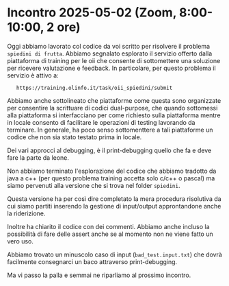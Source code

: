 # Incontro 2025-05-02 (Zoom, 8:00-10:00, 2 ore)

Oggi abbiamo lavorato col codice da voi scritto per risolvere il problema `spiedini di frutta`.
Abbiamo segnalato esplorato il servizio offerto dalla piattaforma di training per le oii che consente di sottomettere una soluzione per ricevere valutazione e feedback.
In particolare, per questo problema il servizio è attivo a:

```
   https://training.olinfo.it/task/oii_spiedini/submit
```

Abbiamo anche sottolineato che piattaforme come questa sono organizzate per consentire la scrittuare di codici dual-purpose, che quando sottomessi alla piattaforma si interfacciano per come richiesto sulla piattaforma mentre in locale consento di facilitare le operazioni di testing lavorando da terminare.
In generale, ha poco senso sottomenttere a tali piattaforme un codice che non sia stato testato prima in locale.

Dei vari approcci al debugging, è il print-debugging quello che fa e deve fare la parte da leone.

Non abbiamo terminato l'esplorazione del codice che abbiamo tradotto da java a c++ (per questo problema training accetta solo c/c++ o pascal) ma siamo pervenuti alla versione che si trova nel folder `spiedini`.

Questa versione ha per così dire completato la mera procedura risolutiva da cui siamo partiti inserendo la gestione di input/output approntandone anche la riderizione.

Inoltre ha chiarito il codice con dei commenti. Abbiamo anche incluso la possibilità di fare delle assert anche se al momento non ne viene fatto un vero uso.

Abbiamo trovato un minuscolo caso di input (`bad_test.input.txt`) che dovrà facilmente consegnarci un baco attraverso print-debugging.

Ma vi passo la palla e semmai ne riparliamo al prossimo incontro.

